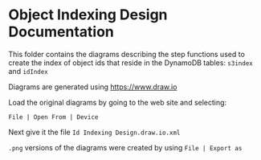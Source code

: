 # Object Indexing Design Documentation

This folder contains the diagrams describing the step functions used to create
the index of object ids that reside in the DynamoDB tables: `s3index` and 
`idIndex`

Diagrams are generated using https://www.draw.io

Load the original diagrams by going to the web site and selecting:

`File | Open From | Device`

Next give it the file `Id Indexing Design.draw.io.xml`

`.png` versions of the diagrams were created by using `File | Export as`
